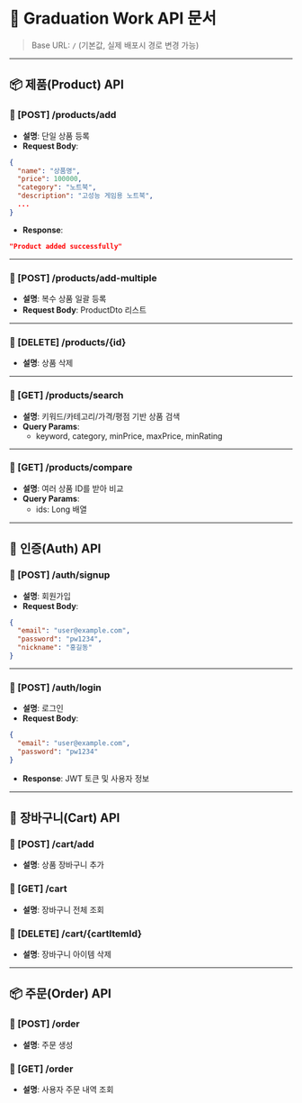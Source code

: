 
# 📘 Graduation Work API 문서

> Base URL: `/` (기본값, 실제 배포시 경로 변경 가능)

---

## 📦 제품(Product) API

### 🔹 [POST] /products/add
- **설명**: 단일 상품 등록
- **Request Body**:
```json
{
  "name": "상품명",
  "price": 100000,
  "category": "노트북",
  "description": "고성능 게임용 노트북",
  ...
}
```
- **Response**:
```json
"Product added successfully"
```

---

### 🔹 [POST] /products/add-multiple
- **설명**: 복수 상품 일괄 등록
- **Request Body**: ProductDto 리스트

---

### 🔹 [DELETE] /products/{id}
- **설명**: 상품 삭제

---

### 🔹 [GET] /products/search
- **설명**: 키워드/카테고리/가격/평점 기반 상품 검색
- **Query Params**:
  - keyword, category, minPrice, maxPrice, minRating

---

### 🔹 [GET] /products/compare
- **설명**: 여러 상품 ID를 받아 비교
- **Query Params**:
  - ids: Long 배열

---

## 👤 인증(Auth) API

### 🔹 [POST] /auth/signup
- **설명**: 회원가입
- **Request Body**:
```json
{
  "email": "user@example.com",
  "password": "pw1234",
  "nickname": "홍길동"
}
```

---

### 🔹 [POST] /auth/login
- **설명**: 로그인
- **Request Body**:
```json
{
  "email": "user@example.com",
  "password": "pw1234"
}
```

- **Response**: JWT 토큰 및 사용자 정보

---

## 🛒 장바구니(Cart) API

### 🔹 [POST] /cart/add
- **설명**: 상품 장바구니 추가

### 🔹 [GET] /cart
- **설명**: 장바구니 전체 조회

### 🔹 [DELETE] /cart/{cartItemId}
- **설명**: 장바구니 아이템 삭제

---

## 📦 주문(Order) API

### 🔹 [POST] /order
- **설명**: 주문 생성

### 🔹 [GET] /order
- **설명**: 사용자 주문 내역 조회

